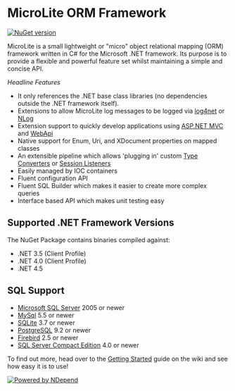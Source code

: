 MicroLite ORM Framework
=======================

[![NuGet version](https://badge.fury.io/nu/MicroLite.svg)](http://badge.fury.io/nu/MicroLite)

MicroLite is a small lightweight or "micro" object relational mapping (ORM) framework written in C# for the Microsoft .NET framework. Its purpose is to provide a flexible and powerful feature set whilst maintaining a simple and concise API.

_Headline Features_

* It only references the .NET base class libraries (no dependencies outside the .NET framework itself).
* Extensions to allow MicroLite log messages to be logged via [log4net](https://github.com/TrevorPilley/MicroLite.Logging.Log4Net#microlitelogginglog4net) or [NLog](https://github.com/TrevorPilley/MicroLite.Logging.NLog#microliteloggingnlog)
* Extension support to quickly develop applications using [ASP.NET MVC](https://github.com/TrevorPilley/MicroLite.Extensions.Mvc#microliteextensionsmvc) and [WebApi](https://github.com/TrevorPilley/MicroLite.Extensions.WebApi#microliteextensionswebapi)
* Native support for Enum, Uri, and XDocument properties on mapped classes
* An extensible pipeline which allows 'plugging in' custom [Type Converters](https://github.com/TrevorPilley/MicroLite/wiki/Type-Converters) or [Session Listeners](https://github.com/TrevorPilley/MicroLite/wiki/Listeners)
* Easily managed by IOC containers
* Fluent configuration API
* Fluent SQL Builder which makes it easier to create more complex queries
* Interface based API which makes unit testing easy

## Supported .NET Framework Versions

The NuGet Package contains binaries compiled against:

* .NET 3.5 (Client Profile)
* .NET 4.0 (Client Profile)
* .NET 4.5

## SQL Support

* [Microsoft SQL Server](https://github.com/TrevorPilley/MicroLite/wiki#configuring-the-connection) 2005 or newer
* [MySql](https://github.com/TrevorPilley/MicroLite/wiki/Using-MySql) 5.5 or newer
* [SQLite](https://github.com/TrevorPilley/MicroLite/wiki/Using-SQLite) 3.7 or newer
* [PostgreSQL](https://github.com/TrevorPilley/MicroLite/wiki/Using-PostgreSQL) 9.2 or newer
* [Firebird](https://github.com/TrevorPilley/MicroLite/wiki/Using-Firebird) 2.5 or newer
* [SQL Server Compact Edition](https://github.com/TrevorPilley/MicroLite/wiki/Using-SqlServerCE) 4.0 or newer

To find out more, head over to the [Getting Started](https://github.com/TrevorPilley/MicroLite/wiki) guide on the wiki and see how easy it is to use!

[![Powered by NDepend](https://github.com/TrevorPilley/MicroLite/raw/master/tools/PoweredByNDependLogo.PNG)](http://ndepend.com/)
